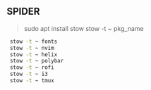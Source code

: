 ## SPIDER

> sudo apt install stow
> stow -t ~ pkg_name


```bash
 stow -t ~ fonts
 stow -t ~ nvim
 stow -t ~ helix
 stow -t ~ polybar
 stow -t ~ rofi
 stow -t ~ i3
 stow -t ~ tmux
```
